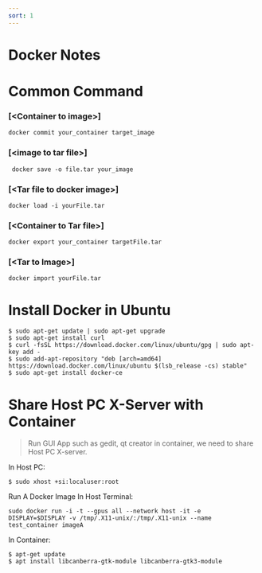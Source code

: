 ```yaml
---
sort: 1
---
```


# Docker Notes

# Common Command

### [\<Container to image>]
```console
docker commit your_container target_image
```

### [\<image to tar file>]
```console
 docker save -o file.tar your_image
```

### [\<Tar file to docker image>]
```console
docker load -i yourFile.tar
```

### [\<Container to Tar file>]
```console
docker export your_container targetFile.tar
```

### [\<Tar to Image>]
```console
docker import yourFile.tar
```

# Install Docker in Ubuntu

```console
$ sudo apt-get update | sudo apt-get upgrade
$ sudo apt-get install curl
$ curl -fsSL https://download.docker.com/linux/ubuntu/gpg | sudo apt-key add -
$ sudo add-apt-repository "deb [arch=amd64] https://download.docker.com/linux/ubuntu $(lsb_release -cs) stable"
$ sudo apt-get install docker-ce
```

# Share Host PC X-Server with Container

> Run GUI App such as gedit, qt creator in container, we need to share Host PC X-server.

In Host PC:
```console
$ sudo xhost +si:localuser:root
```
Run A Docker Image In Host Terminal:
```console
sudo docker run -i -t --gpus all --network host -it -e DISPLAY=$DISPLAY -v /tmp/.X11-unix/:/tmp/.X11-unix --name test_container imageA
```
In Container:
```console
$ apt-get update
$ apt install libcanberra-gtk-module libcanberra-gtk3-module
```